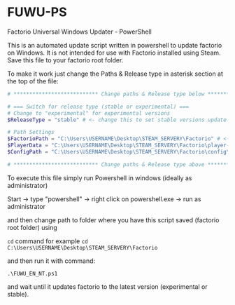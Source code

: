 # FUWU-PS
Factorio Universal Windows Updater - PowerShell

This is an automated update script written in powershell to update factorio on Windows. 
It is not intended for use with Factorio installed using Steam.
Save this file to your factorio root folder.

To make it work just change the Paths & Release type in asterisk section at the top of the file:

```powershell
# *************************** Change paths & Release type below ***************************

# === Switch for release type (stable or experimental) ===
# Change to "experimental" for experimental versions
$ReleaseType = "stable" # <- change this to set stable versions update or experimental versions update 

# Path Settings
$FactorioPath = "C:\Users\USERNAME\Desktop\STEAM_SERVERY\Factorio" # <- Set this path to your factorio root directory
$PlayerData = "C:\Users\USERNAME\Desktop\STEAM_SERVERY\Factorio\player-data.json" # <- Set this path to your player-data.json file (Default path in windows is AppData\Roaming\Factorio)
$ConfigPath = "C:\Users\USERNAME\Desktop\STEAM_SERVERY\Factorio\config\config.ini" # <- Set this path to your config.ini file (Default path in windows is AppData\Roaming\Factorio\config)

# *************************** Change paths & Release type above ***************************
```

To execute this file simply run Powershell in windows (ideally as administrator) 

  Start -> type "powershell" -> right click on powershell.exe -> run as administrator

and then change path to folder where you have this script saved (factorio root folder) using 

  `cd` command for example `cd C:\Users\USERNAME\Desktop\STEAM_SERVERY\Factorio`

and then run it with command:

  `.\FUWU_EN_NT.ps1` 

and wait until it updates factorio to the latest version (experimental or stable).

